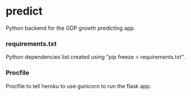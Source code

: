 # predict

Python backend for the GDP growth predicting app.

### requirements.txt
Python dependencies list created using "pip freeze > requirements.txt".

### Procfile
Procfile to tell heroku to use gunicorn to run the flask app.
